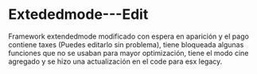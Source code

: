 # Extededmode---Edit
Framework extendedmode modificado con espera en aparición y el pago contiene taxes (Puedes editarlo sin problema), tiene bloqueada algunas funciones que no se usaban para mayor optimización, tiene el modo cine agregado y se hizo una actualización en el code para esx legacy.

